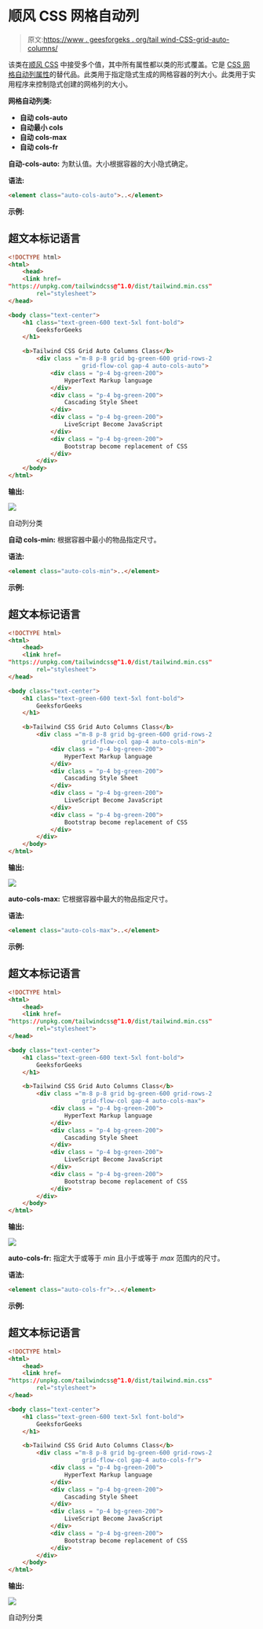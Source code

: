 # 顺风 CSS 网格自动列

> 原文:[https://www . geesforgeks . org/tail wind-CSS-grid-auto-columns/](https://www.geeksforgeeks.org/tailwind-css-grid-auto-columns/)

该类在[顺风 CSS](https://www.geeksforgeeks.org/css-tailwind-introduction/) 中接受多个值，其中所有属性都以类的形式覆盖。它是 [CSS 网格自动列属性](https://www.geeksforgeeks.org/css-grid-auto-columns-property/)的替代品。此类用于指定隐式生成的网格容器的列大小。此类用于实用程序来控制隐式创建的网格列的大小。

**网格自动列类:**

*   **自动 cols-auto**
*   **自动最小 cols**
*   **自动 cols-max**
*   **自动 cols-fr**

**自动-cols-auto:** 为默认值。大小根据容器的大小隐式确定。

**语法:**

```html
<element class="auto-cols-auto">..</element>
```

**示例:**

## 超文本标记语言

```html
<!DOCTYPE html> 
<html> 
    <head> 
    <link href= 
"https://unpkg.com/tailwindcss@^1.0/dist/tailwind.min.css"
        rel="stylesheet"> 
</head> 

<body class="text-center"> 
    <h1 class="text-green-600 text-5xl font-bold"> 
        GeeksforGeeks 
    </h1> 

    <b>Tailwind CSS Grid Auto Columns Class</b> 
        <div class ="m-8 p-8 grid bg-green-600 grid-rows-2 
                     grid-flow-col gap-4 auto-cols-auto"> 
            <div class = "p-4 bg-green-200">
                HyperText Markup language
            </div> 
            <div class = "p-4 bg-green-200">
                Cascading Style Sheet
            </div> 
            <div class = "p-4 bg-green-200">
                LiveScript Become JavaScript
            </div> 
            <div class = "p-4 bg-green-200">
                Bootstrap become replacement of CSS
            </div> 
        </div> 
    </body> 
</html> 
```

**输出:**

![](img/2c222968a60c25c8f1f615431ef80d56.png)

自动列分类

**自动 cols-min:** 根据容器中最小的物品指定尺寸。

**语法:**

```html
<element class="auto-cols-min">..</element>
```

**示例:**

## 超文本标记语言

```html
<!DOCTYPE html> 
<html> 
    <head> 
    <link href= 
"https://unpkg.com/tailwindcss@^1.0/dist/tailwind.min.css"
        rel="stylesheet"> 
</head> 

<body class="text-center"> 
    <h1 class="text-green-600 text-5xl font-bold"> 
        GeeksforGeeks 
    </h1> 

    <b>Tailwind CSS Grid Auto Columns Class</b> 
        <div class ="m-8 p-8 grid bg-green-600 grid-rows-2 
                     grid-flow-col gap-4 auto-cols-min"> 
            <div class = "p-4 bg-green-200">
                HyperText Markup language
            </div> 
            <div class = "p-4 bg-green-200">
                Cascading Style Sheet
            </div> 
            <div class = "p-4 bg-green-200">
                LiveScript Become JavaScript
            </div> 
            <div class = "p-4 bg-green-200">
                Bootstrap become replacement of CSS
            </div> 
        </div> 
    </body> 
</html>
```

**输出:**

![](img/1fdd7fd13e9e2b36a6d223a2c014ef04.png)

**auto-cols-max:** 它根据容器中最大的物品指定尺寸。

**语法:**

```html
<element class="auto-cols-max">..</element>
```

**示例:**

## 超文本标记语言

```html
<!DOCTYPE html> 
<html> 
    <head> 
    <link href= 
"https://unpkg.com/tailwindcss@^1.0/dist/tailwind.min.css"
        rel="stylesheet"> 
</head> 

<body class="text-center"> 
    <h1 class="text-green-600 text-5xl font-bold"> 
        GeeksforGeeks 
    </h1> 

    <b>Tailwind CSS Grid Auto Columns Class</b> 
        <div class ="m-8 p-8 grid bg-green-600 grid-rows-2 
                     grid-flow-col gap-4 auto-cols-max"> 
            <div class = "p-4 bg-green-200">
                HyperText Markup language
            </div> 
            <div class = "p-4 bg-green-200">
                Cascading Style Sheet
            </div> 
            <div class = "p-4 bg-green-200">
                LiveScript Become JavaScript
            </div> 
            <div class = "p-4 bg-green-200">
                Bootstrap become replacement of CSS
            </div> 
        </div> 
    </body> 
</html> 
```

**输出:**

![](img/f1d587e5fbef73f898894356781cfe68.png)

**auto-cols-fr:** 指定大于或等于 *min* 且小于或等于 *max* 范围内的尺寸。

**语法:**

```html
<element class="auto-cols-fr">..</element>
```

**示例:**

## 超文本标记语言

```html
<!DOCTYPE html> 
<html> 
    <head> 
    <link href= 
"https://unpkg.com/tailwindcss@^1.0/dist/tailwind.min.css"
        rel="stylesheet"> 
</head> 

<body class="text-center"> 
    <h1 class="text-green-600 text-5xl font-bold"> 
        GeeksforGeeks 
    </h1> 

    <b>Tailwind CSS Grid Auto Columns Class</b> 
        <div class ="m-8 p-8 grid bg-green-600 grid-rows-2 
                     grid-flow-col gap-4 auto-cols-fr"> 
            <div class = "p-4 bg-green-200">
                HyperText Markup language
            </div> 
            <div class = "p-4 bg-green-200">
                Cascading Style Sheet
            </div> 
            <div class = "p-4 bg-green-200">
                LiveScript Become JavaScript
            </div> 
            <div class = "p-4 bg-green-200">
                Bootstrap become replacement of CSS
            </div> 
        </div> 
    </body> 
</html> 
```

**输出:**

![](img/dec4f0f17ad9a79511a59d07c23b63b1.png)

自动列分类